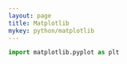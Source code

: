 ```yaml
---
layout: page
title: Matplotlib
mykey: python/matplotlib
---
```


```python
import matplotlib.pyplot as plt
```
